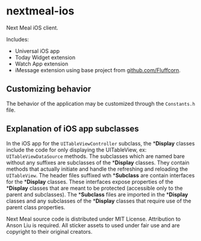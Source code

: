 **nextmeal-ios**
===================

Next Meal iOS client.

Includes:
- Universal iOS app
- Today Widget extension
- Watch App extension
- iMessage extension using base project from [github.com/Fluffcorn](https://github.com/Fluffcorn/ios-sticker-packs-app).

Customizing behavior
-------
The behavior of the application may be customized through the `Constants.h` file. 

Explanation of iOS app subclasses
-------
In the iOS app for the `UITableViewController` subclass, the ***Display** classes include the code for only displaying the UITableView, ex: `UITableViewDataSource` methods. 
The subclasses which are named bare without any suffixes are subclasses of the ***Display** classes. They contain methods that actually initiate and handle the refreshing and reloading the `UITableView`. 
The header files suffixed wth ***Subclass** are contain interfaces for the ***Display** classes. These interfaces expose properties of the ***Display** classes that are meant to be protected (accessible only to the parent and subclasses). The ***Subclass** files are imported in the ***Display** classes and any subclasses of the ***Display** classes that require use of the parent class properties.


Next Meal source code is distributed under MIT License. Attribution to Anson Liu is required.
All sticker assets to used under fair use and are copyright to their original creators.  